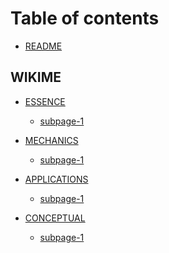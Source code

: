 
<!--
[ file: README.md ] =======================================================================

[ description ] ---------------------------------------------------------------------------

	text file containing blah..

[ explanation ] ---------------------------------------------------------------------------

	the purpose of this text file is to blah..
-->

# Table of contents

* [README](README.md)

## WIKIME

* [ESSENCE](WIKIME-0/0-essence/README.md)
  * [subpage-1](WIKIME-0/0-essence/README.md#Introduction)

* [MECHANICS](WIKIME-1/1-mechanics/README.md)
  * [subpage-1](WIKIME-1/1-mechanics/README.md#Introduction)

* [APPLICATIONS](WIKIME-2/2-applications/README.md)
  * [subpage-1](WIKIME-2/2-applications/README.md#Introduction)

* [CONCEPTUAL](WIKIME-3/3-conceptual/README.md)
  * [subpage-1](WIKIME-3/3-conceptual/README.md#Introduction)
